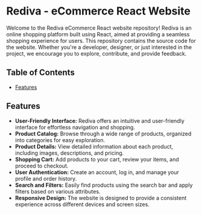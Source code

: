 # Rediva - eCommerce React Website

Welcome to the Rediva eCommerce React website repository! Rediva is an online shopping platform built using React, aimed at providing a seamless shopping experience for users. This repository contains the source code for the website. Whether you're a developer, designer, or just interested in the project, we encourage you to explore, contribute, and provide feedback.

## Table of Contents

- [Features](#features)

## Features

- **User-Friendly Interface:** Rediva offers an intuitive and user-friendly interface for effortless navigation and shopping.
- **Product Catalog:** Browse through a wide range of products, organized into categories for easy exploration.
- **Product Details:** View detailed information about each product, including images, descriptions, and pricing.
- **Shopping Cart:** Add products to your cart, review your items, and proceed to checkout.
- **User Authentication:** Create an account, log in, and manage your profile and order history.
- **Search and Filters:** Easily find products using the search bar and apply filters based on various attributes.
- **Responsive Design:** The website is designed to provide a consistent experience across different devices and screen sizes.
